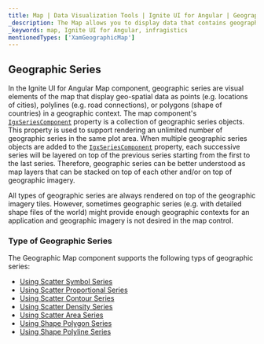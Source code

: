 ```yaml
---
title: Map | Data Visualization Tools | Ignite UI for Angular | Geographic Series | Infragistics
_description: The Map allows you to display data that contains geographic locations from view models or geo-spatial data loaded from shape files on geographic imagery maps.View the demo, dependencies, usage and toolbar for more information.
_keywords: map, Ignite UI for Angular, infragistics
mentionedTypes: ['XamGeographicMap']
---
```


## Geographic Series

In the Ignite UI for Angular Map component, geographic series are visual elements of the map that display geo-spatial data as points (e.g. locations of cities), polylines (e.g. road connections), or polygons (shape of countries) in a geographic context.
The map component's [`IgxSeriesComponent`](/products/ignite-ui-angular/api/docs/typescript/latest/classes/igxseriescomponent.html) property is a collection of geographic series objects. This property is used to support rendering an unlimited number of geographic series in the same plot area. When multiple geographic series objects are added to the [`IgxSeriesComponent`](/products/ignite-ui-angular/api/docs/typescript/latest/classes/igxseriescomponent.html) property, each successive series will be layered on top of the previous series starting from the first to the last series. Therefore, geographic series can be better understood as map layers that can be stacked on top of each other and/or on top of geographic imagery.

All types of geographic series are always rendered on top of the geographic imagery tiles. However, sometimes geographic series (e.g. with detailed shape files of the world) might provide enough geographic contexts for an application and geographic imagery is not desired in the map control.

### Type of Geographic Series

The Geographic Map component supports the following typs of geographic series:

-   [Using Scatter Symbol Series](map_geographic_scatter_symbol_series.md)
-   [Using Scatter Proportional Series](map_geographic_scatter_proportional_series.md)
-   [Using Scatter Contour Series](map_geographic_scatter_contour_series.md)
-   [Using Scatter Density Series](map_geographic_scatter_density_series.md)
-   [Using Scatter Area Series](map_geographic_scatter_area_series.md)
-   [Using Shape Polygon Series](map_geographic_shape_polygon_series.md)
-   [Using Shape Polyline Series](map_geographic_shape_polyline_series.md)
